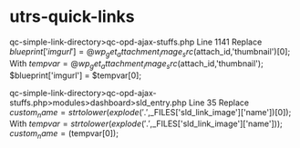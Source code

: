 # utrs-quick-links

qc-simple-link-directory>qc-opd-ajax-stuffs.php
Line 1141
Replace 		$blueprint['imgurl'] = @wp_get_attachment_image_src($attach_id,'thumbnail')[0];
With        $tempvar = @wp_get_attachment_image_src($attach_id,'thumbnail');
            $blueprint['imgurl'] = $tempvar[0];
            
            
           
qc-simple-link-directory>qc-opd-ajax-stuffs.php>modules>dashboard>sld_entry.php
Line 35
Replace	    $custom_name = strtolower(explode('.',$_FILES['sld_link_image']['name'])[0]);
With        $tempvar = strtolower(explode('.',$_FILES['sld_link_image']['name']));
		        $custom_name = ($tempvar[0]);



